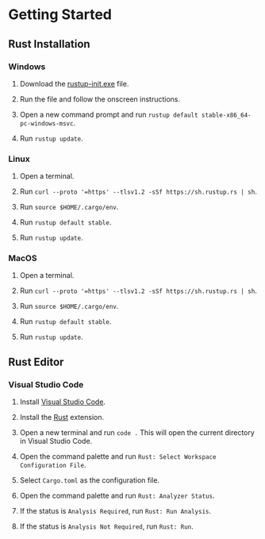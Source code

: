 # Getting Started

## Rust Installation

### Windows

1. Download the [rustup-init.exe](https://win.rustup.rs/) file.

2. Run the file and follow the onscreen instructions.

3. Open a new command prompt and run `rustup default stable-x86_64-pc-windows-msvc`.

4. Run `rustup update`.

### Linux

1. Open a terminal.

2. Run `curl --proto '=https' --tlsv1.2 -sSf https://sh.rustup.rs | sh`.

3. Run `source $HOME/.cargo/env`.

4. Run `rustup default stable`.

5. Run `rustup update`.

### MacOS

1. Open a terminal.

2. Run `curl --proto '=https' --tlsv1.2 -sSf https://sh.rustup.rs | sh`.

3. Run `source $HOME/.cargo/env`.

4. Run `rustup default stable`.

5. Run `rustup update`.

## Rust Editor

### Visual Studio Code

1. Install [Visual Studio Code](https://code.visualstudio.com/).

2. Install the [Rust](https://marketplace.visualstudio.com/items?itemName=1YiB.rust-bundle) extension.

3. Open a new terminal and run `code .` This will open the current directory in Visual Studio Code.

4. Open the command palette and run `Rust: Select Workspace Configuration File`.

5. Select `Cargo.toml` as the configuration file.

6. Open the command palette and run `Rust: Analyzer Status`.

7. If the status is `Analysis Required`, run `Rust: Run Analysis`.

8. If the status is `Analysis Not Required`, run `Rust: Run`.